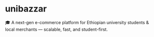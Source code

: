 # unibazzar
🎓 A next-gen e-commerce platform for Ethiopian university students &amp; local merchants — scalable, fast, and student-first.
